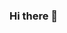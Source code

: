 ### Hi there 👋
<div id="header" align="center">
  <img src="https://media.giphy.com/media/Uaxj062PavgqZRhVkS/giphy.gif/>
</div>
# About me
- I am Seda, learning Java programming
- live in Leipzig, Germany
- 
- 🤔 I’m looking for help with -java, git
